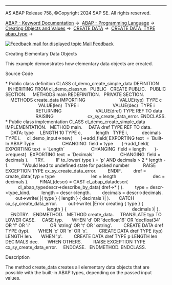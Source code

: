   

* * *

AS ABAP Release 758, ©Copyright 2024 SAP SE. All rights reserved.

[ABAP - Keyword Documentation](https://help.sap.com/doc/abapdocu_latest_index_htm/latest/en-US/abenabap.htm) →  [ABAP - Programming Language](https://help.sap.com/doc/abapdocu_latest_index_htm/latest/en-US/abenabap_reference.htm) →  [Creating Objects and Values](https://help.sap.com/doc/abapdocu_latest_index_htm/latest/en-US/abencreate_objects.htm) →  [CREATE DATA](https://help.sap.com/doc/abapdocu_latest_index_htm/latest/en-US/abapcreate_data.htm) →  [CREATE DATA, TYPE abap\_type](https://help.sap.com/doc/abapdocu_latest_index_htm/latest/en-US/abapcreate_data_built_in.htm) → 

 [![](Mail.gif?object=Mail.gif "Feedback mail for displayed topic") Mail Feedback](mailto:f1_help@sap.com?subject=Feedback%20on%20ABAP%20Documentation&body=Document:%20Creating%20Elementary%20Data%20Objects%2C%20ABENCREATE_SIMPLE_DATA_ABEXA%2C%20758%0D%0A%0D%0AError:%0D%0A%0D%0A%0D%0A%0D%0ASuggestion%20for%20improvement:)

Creating Elementary Data Objects

This example demonstrates how elementary data objects are created.

Source Code   

\* Public class definition
CLASS cl\_demo\_create\_simple\_data DEFINITION
  INHERITING FROM cl\_demo\_classrun
  PUBLIC
  CREATE PUBLIC.
  PUBLIC SECTION.
    METHODS main REDEFINITION.
  PRIVATE SECTION.
    METHODS create\_data IMPORTING
                          VALUE(typ)  TYPE c
                          VALUE(len)  TYPE i
                          VALUE(dec)  TYPE i
                        RETURNING
                          VALUE(dref) TYPE REF TO data
                        RAISING
                          cx\_sy\_create\_data\_error.
ENDCLASS.
\* Public class implementation
CLASS cl\_demo\_create\_simple\_data IMPLEMENTATION.
  METHOD main.
    DATA dref TYPE REF TO data.
    DATA: type     LENGTH 10 TYPE c,
          length   TYPE i,
          decimals TYPE i.
    cl\_demo\_input=>new(
      )->add\_field( EXPORTING text  = \`Built-In ABAP Type\`
                    CHANGING  field = type
      )->add\_field( EXPORTING text  = \`Length\`
                    CHANGING  field = length
      )->request(   EXPORTING text  = \`Decimals\`
                    CHANGING  field = decimals ).
    TRY.
        IF to\_lower( type ) = 'p' AND decimals > 2 \* length - 1.
          "Would lead to undefined state for packed number
          RAISE EXCEPTION TYPE cx\_sy\_create\_data\_error.
        ENDIF.
        dref = create\_data( typ = type
                            len = length
                            dec = decimals ).
        FINAL(descr) = CAST cl\_abap\_datadescr(
          cl\_abap\_typedescr=>describe\_by\_data( dref->\* ) ).
        type = descr->type\_kind.
        length = descr->length.
        decimals = descr->decimals.
        out->write( |{ type } { length } { decimals }| ).
      CATCH cx\_sy\_create\_data\_error.
        out->write( |Error creating { type } {
                                                   length } {
                                                   decimals }| ).
    ENDTRY.
  ENDMETHOD.
  METHOD create\_data.
    TRANSLATE typ TO LOWER CASE.
    CASE typ.
      WHEN 'd' OR 'decfloat16' OR 'decfloat34' OR 'f' OR 'i'
               OR 'string' OR 't' OR 'xstring'.
        CREATE DATA dref TYPE (typ).
      WHEN 'c' OR 'n' OR 'x'.
        CREATE DATA dref TYPE (typ) LENGTH len.
      WHEN 'p'.
        CREATE DATA dref TYPE p LENGTH len DECIMALS dec.
      WHEN OTHERS.
        RAISE EXCEPTION TYPE cx\_sy\_create\_data\_error.
    ENDCASE.
  ENDMETHOD.
ENDCLASS.

Description   

The method create\_data creates all elementary data objects that are possible with the built-in ABAP types, depending on the passed input values.